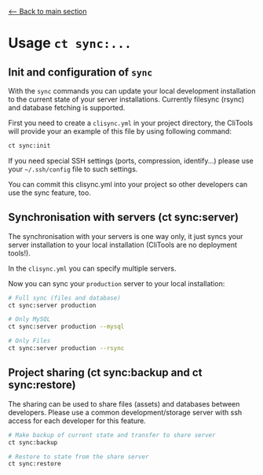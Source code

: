[<-- Back to main section](../README.md)

# Usage `ct sync:...`

## Init and configuration of `sync`

With the `sync` commands you can update your local development installation to the current state of your
server installations. Currently filesync (rsync) and database fetching is supported.

First you need to create a `clisync.yml` in your project directory, the CliTools will provide your an example
of this file by using following command:

```bash
ct sync:init
```

If you need special SSH settings (ports, compression, identify...) please use your `~/.ssh/config` file 
to such settings.

You can commit this clisync.yml into your project so other developers can use the sync feature, too.

## Synchronisation with servers (ct sync:server)

The synchronisation with your servers is one way only, it just syncs your server installation to your 
local installation (CliTools are no deployment tools!).

In the `clisync.yml` you can specify multiple servers.

Now you can sync your `production` server to your local installation:

```bash
# Full sync (files and database)
ct sync:server production

# Only MySQL
ct sync:server production --mysql

# Only Files
ct sync:server production --rsync
```

## Project sharing  (ct sync:backup and ct sync:restore)

The sharing can be used to share files (assets) and databases between developers.
Please use a common development/storage server with ssh access for each developer for this feature.

```bash
# Make backup of current state and transfer to share server
ct sync:backup

# Restore to state from the share server
ct sync:restore
```

